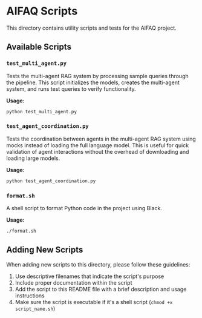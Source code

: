# AIFAQ Scripts

This directory contains utility scripts and tests for the AIFAQ project.

## Available Scripts

### `test_multi_agent.py`

Tests the multi-agent RAG system by processing sample queries through the pipeline. This script initializes the models, creates the multi-agent system, and runs test queries to verify functionality.

**Usage:**
```bash
python test_multi_agent.py
```

### `test_agent_coordination.py`

Tests the coordination between agents in the multi-agent RAG system using mocks instead of loading the full language model. This is useful for quick validation of agent interactions without the overhead of downloading and loading large models.

**Usage:**
```bash
python test_agent_coordination.py
```

### `format.sh`

A shell script to format Python code in the project using Black.

**Usage:**
```bash
./format.sh
```

## Adding New Scripts

When adding new scripts to this directory, please follow these guidelines:

1. Use descriptive filenames that indicate the script's purpose
2. Include proper documentation within the script
3. Add the script to this README file with a brief description and usage instructions
4. Make sure the script is executable if it's a shell script (`chmod +x script_name.sh`)
